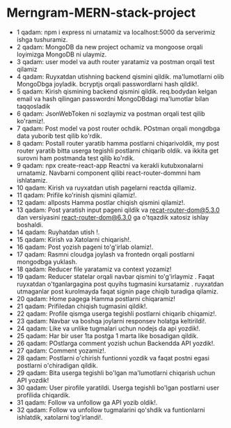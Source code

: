 # Merngram-MERN-stack-project

- 1 qadam:
  npm i express ni urnatamiz va localhost:5000 da serverimiz ishga tushuramiz.
- 2 qadam:
  MongoDB da new project ochamiz va mongoose orqali loyimizga MongoDB ni ulaymiz.
- 3 qadam:
  user model va auth router yaratamiz va postman orqali test qilamiz
- 4 qadam:
  Ruyxatdan utishning backend qismini qildik. ma'lumotlarni olib MongoDbga joyladik. bcryptjs orqali passwordlarni hash qildik!.
- 5 qadam:
  Kirish qismining backend qismini qildik. req.bodydan kelgan email va hash qilingan passwordni MongoDBdagi ma'lumotlar bilan taqqosladik
- 6 qadam:
  JsonWebToken ni sozlaymiz va postman orqali test qilib ko'ramiz!.
- 7 qadam:
  Post model va post router ochdik. POstman orqali mongdbga data yuborib test qilib ko'rdik.
- 8 qadam:
  Postall router yaratib hamma postlarni chiqarivoldik, my post router yaratib bitta userga tegishli postlarni chiqarib oldik. va ikkita get surovni ham postmanda test qilib ko'rdik.
- 9 qadam:
  npx create-react-app Reactni va kerakli kutubxonalarni urnatamiz. Navbarni component qilibi react-router-dommni ham ishlatamiz.
- 10 qadam:
  Kirish va ruyxatdan utish pagelarni reactda qillamiz.
- 11 qadam:
  Prifile ko'rinish qismini qilamiz!.
- 12 qadam:
  allposts Hamma postlar chiqish qismini qilamiz!.
- 13 qadam:
  Post yaratish input pageni qildik va recat-router-dom@5.3.0 dan versiyasini react-router-dom@6.3.0 ga o'tqazdik xatosiz ishlay boshaldi.
- 14 qadam:
  Ruyhatdan utish !.
- 15 qadam:
  Kirish va Xatolarni chiqarish!.
- 16 qadam:
  Post yozish pageni to'g'irlab olamiz!.
- 17 qadam:
  Rasmni cloudga joylash va frontedn orqali postlarni mongodbga yuklash.
- 18 qadam:
  Reducer file yaratamiz va context yozamiz!
- 19 qadam:
  Reducer statelar orqali navbar qismini to'g'irlaymiz . Faqat ruyxatdan o'tganlargagina post quyihs tugmasini kursatamiz . ruyxatdan utmaganlar post kurolmayda faqat signin page chiqib turadiga qilamiz.
- 20 qadam:
  Home pagega Hamma postlarni chiqaramiz!
- 21 qadam:
  Prifiledan chiqish tugmasini qildik!.
- 22 qadam:
  Profile qismga userga tegishli postlarni chiqarib chiqamiz!.
- 23 qadam:
  Navbar va boshqa joylarni responsev holatga keltirildi!.
- 24 qadam:
  Like va unlike tugmalari uchun nodejs da api yozdik!.
- 25 qadam:
  Har bir user 1ta postga 1 marta like bosadigan qildik.
- 26 qadam:
  POstlarga comment yozish uchun Backendda API yozdik!.
- 27 qadam:
  Comment yozamiz!.
- 28 qadam:
  Postlarni o'chirish funtionni yozdik va faqat postni egasi postlarni o'chiradigan qildik.
- 29 qadam:
  Bita userga tegishli bo'lgan ma'lumotlarni chiqarish uchun API yozdik!
- 30 qadam:
  User pirofile yaratildi. Userga tegishli bo'lgan postlarni user profilida chiqardik.
- 31 qadam:
  Follow va unfollow ga API yozib oldik!.
- 32 qadam:
  Follow va unfollow tugmalarini qo'shdik va funtionlarni ishlatdik, xatolarni tog'irlandi!.
